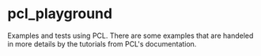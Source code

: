 pcl_playground
==============

Examples and tests using PCL. There are some examples that are handeled in more
details by the tutorials from PCL's documentation.
